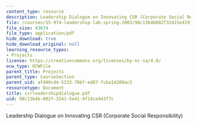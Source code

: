 ```yaml
---
content_type: resource
description: Leadership Dialogue on Innovating CSR (Corporate Social Responsibility)
file: /courses/15-974-leadership-lab-spring-2003/98c13b4b002f32415e419f14ce442f7c_csrleadershipdialogue.pdf
file_size: 43674
file_type: application/pdf
hide_download: true
hide_download_original: null
learning_resource_types:
- Projects
license: https://creativecommons.org/licenses/by-nc-sa/4.0/
ocw_type: OCWFile
parent_title: Projects
parent_type: CourseSection
parent_uid: af499cd4-5233-70bf-ed87-fcba1d200ac5
resourcetype: Document
title: csrleadershipdialogue.pdf
uid: 98c13b4b-002f-3241-5e41-9f14ce442f7c
---
```

Leadership Dialogue on Innovating CSR (Corporate Social Responsibility)